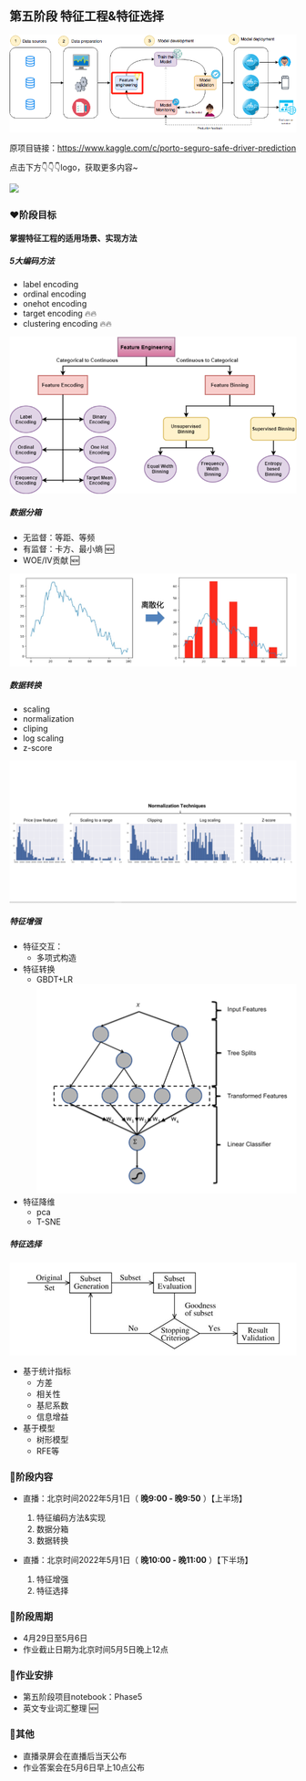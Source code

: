 ## 第五阶段 特征工程&特征选择

![输入图片说明](../../pic/feat_eng.png)

原项目链接：https://www.kaggle.com/c/porto-seguro-safe-driver-prediction

点击下方👇👇👇logo，获取更多内容~

<a href='https://mp.weixin.qq.com/mp/appmsgalbum?__biz=Mzg2OTU4NzI3NQ==&action=getalbum&album_id=1764511202329624577#wechat_redirect'> 
<img src='https://gitee.com/gzjzg/WhaleDataScienceProject/raw/master/pic/project_logo.jpg'/></a>

### ❤️阶段目标

#### 掌握特征工程的适用场景、实现方法

##### 5大编码方法

- label encoding
- ordinal encoding
- onehot encoding
- target encoding  🔥🔥
- clustering encoding  🔥🔥

![输入图片说明](../../pic/feat_enc.png)

##### 数据分箱

- 无监督：等距、等频
- 有监督：卡方、最小熵  🆕
- WOE/IV贡献 🆕


![输入图片说明](../../pic/data_discrete.png)

##### 数据转换

- scaling
- normalization
- cliping
- log scaling
- z-score


![输入图片说明](../../pic/scale.png)


##### 特征增强
- 特征交互：
    - 多项式构造
- 特征转换
    - GBDT+LR
    ![输入图片说明](../../pic/GBDT_LR.png)
- 特征降维
    - pca
    - T-SNE



##### 特征选择

![输入图片说明](../../pic/feat_select.png)

- 基于统计指标
    - 方差
    - 相关性
    - 基尼系数
    - 信息增益
- 基于模型
    - 树形模型
    - RFE等
 
### 💛阶段内容   

- 直播：北京时间2022年5月1日（ **晚9:00 - 晚9:50** ）【上半场】 
    1. 特征编码方法&实现
    2. 数据分箱
    3. 数据转换


- 直播：北京时间2022年5月1日（ **晚10:00 - 晚11:00** ）【下半场】
    1. 特征增强
    2. 特征选择

### 💚阶段周期


- 4月29日至5月6日
- 作业截止日期为北京时间5月5日晚上12点


### 💙作业安排


- 第五阶段项目notebook：Phase5
- 英文专业词汇整理 🆕


### 💜其他


- 直播录屏会在直播后当天公布
- 作业答案会在5月6日早上10点公布

